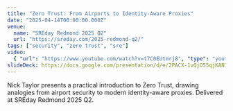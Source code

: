 ```yaml
---
title: "Zero Trust: From Airports to Identity-Aware Proxies"
date: "2025-04-14T00:00:00.000Z"
venue:
  name: "SREday Redmond 2025 Q2"
  url: "https://sreday.com/2025-redmond-q2/"
tags: ["security", "zero trust", "sre"]
video:
  { "url": "https://www.youtube.com/watch?v=t7C0EUtmrj8", "type": "youtube" }
slideDeck: https://docs.google.com/presentation/d/e/2PACX-1vQjO55qjKAN1SgNQMg1WcecU3w0_dVm7eQpUoBoUSrMwPzTYDvVfqsmB9OL1XMDdEoSwWpO-IMKLMTH/pub?start=false&loop=false&delayms=5000&slide=id.p
---
```


Nick Taylor presents a practical introduction to Zero Trust, drawing analogies from airport security to modern identity-aware proxies. Delivered at SREday Redmond 2025 Q2.
